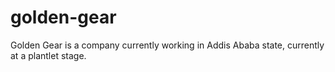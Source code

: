 # golden-gear
Golden Gear is a company currently working in Addis Ababa state, currently at a plantlet stage.
